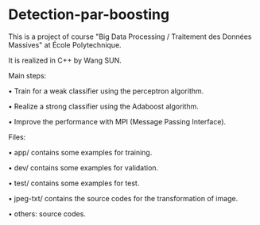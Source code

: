 # Detection-par-boosting

This is a project of course "Big Data Processing / Traitement des Données Massives" at École Polytechnique.

It is realized in C++ by Wang SUN.

Main steps:

• Train for a weak classifier using the perceptron algorithm.

• Realize a strong classifier using the Adaboost algorithm.

• Improve the performance with MPI (Message Passing Interface).

Files:

• app/ contains some examples for training.

• dev/ contains some examples for validation.

• test/ contains some examples for test.

• jpeg-txt/ contains the source codes for the transformation of image.

• others: source codes.
